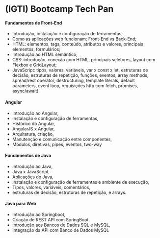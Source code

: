 # (IGTI) Bootcamp Tech Pan

#### Fundamentos de Front-End
- Introdução, instalação e configuração de ferramentas; 
- Como as aplicações web funcionam; Front-End vs Back-End; 
- HTML: elementos, tags, conteúdo, atributos e valores, principais elementos, formulários; 
- Introdução ao HTML semântico; 
- CSS: introdução, conexão com HTML, principais seletores, layout com Flexbox e GridLayout;
- JavaScript: tipos, valores, variáveis, var x const x let, estruturas de decisão, estruturas de repetição, funções, eventos, array methods, spread/rest operator, destructuring, template literals, default parameters, event loop, requisições http com fetch, promises, async/await).

#### Angular

- Introdução ao Angular,
- Instalação e configuração de ferramentas, 
- Histórico do Angular, 
- AngularJS x Angular, 
- Arquitetura, criação, 
- Manutenção e comunicação entre componentes, 
- Módulos, diretivas, pipes, eventos, two-way

#### Fundamentos de Java

- Introdução ao Java, 
- Java x JavaScript, 
- Aplicações do Java, 
- Instalação e configuração de ferramentas e ambiente de execução, 
- Tipos, valores, variáveis, comentários, 
- estruturas de decisão, estruturas de repetição, e arrays.

#### Java para Web

- Introdução ao Springboot, 
- Criação de REST API com SpringBoot, 
- Introdução aos Bancos de Dados SQL e MySQL, 
- Integração da API com Banco de Dados MySQL
